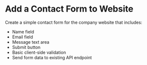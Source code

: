 # Add a Contact Form to Website

Create a simple contact form for the company website that includes:
- Name field
- Email field 
- Message text area
- Submit button
- Basic client-side validation
- Send form data to existing API endpoint 